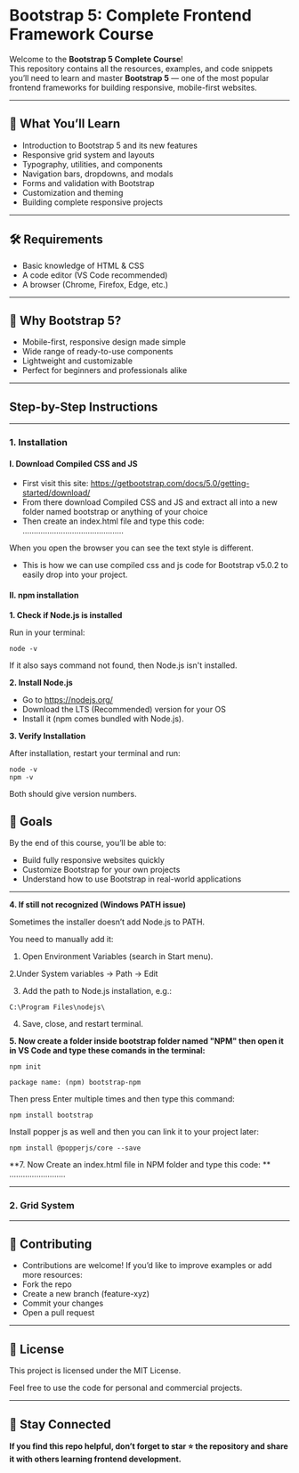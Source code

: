 # Bootstrap 5: Complete Frontend Framework Course  

Welcome to the **Bootstrap 5 Complete Course**!  
This repository contains all the resources, examples, and code snippets you’ll need to learn and master **Bootstrap 5** — one of the most popular frontend frameworks for building responsive, mobile-first websites.  

---

## 🚀 What You’ll Learn
- Introduction to Bootstrap 5 and its new features  
- Responsive grid system and layouts  
- Typography, utilities, and components  
- Navigation bars, dropdowns, and modals  
- Forms and validation with Bootstrap  
- Customization and theming  
- Building complete responsive projects  

---

## 🛠️ Requirements
- Basic knowledge of HTML & CSS
- A code editor (VS Code recommended)
- A browser (Chrome, Firefox, Edge, etc.)

---

## 🌟 Why Bootstrap 5?
- Mobile-first, responsive design made simple
- Wide range of ready-to-use components
- Lightweight and customizable
- Perfect for beginners and professionals alike

---

## Step-by-Step Instructions
---
### 1. Installation

#### I. Download Compiled CSS and JS

- First visit this site: https://getbootstrap.com/docs/5.0/getting-started/download/
- From there download Compiled CSS and JS and extract all into a new folder named bootstrap or anything of your choice
- Then create an index.html file and type this code:
.............................................

When you open the browser you can see the text style is different.
- This is how we can use compiled css and js code for Bootstrap v5.0.2 to easily drop into your project.

#### II. npm installation

**1. Check if Node.js is installed**

Run in your terminal:
```
node -v
```

If it also says command not found, then Node.js isn't installed.

**2. Install Node.js**

- Go to https://nodejs.org/
- Download the LTS (Recommended) version for your OS
- Install it (npm comes bundled with Node.js).

**3. Verify Installation**

After installation, restart your terminal and run:
```
node -v
npm -v
```

Both should give version numbers.
## 🎯 Goals

By the end of this course, you’ll be able to:
  - Build fully responsive websites quickly
  - Customize Bootstrap for your own projects
  - Understand how to use Bootstrap in real-world applications

---

**4. If still not recognized (Windows PATH issue)**

Sometimes the installer doesn’t add Node.js to PATH.

You need to manually add it:

  1. Open Environment Variables (search in Start menu).
  
  2.Under System variables → Path → Edit
  
  3. Add the path to Node.js installation, e.g.:
  ```
  C:\Program Files\nodejs\
  ```
  
  4. Save, close, and restart terminal.

**5. Now create a folder inside bootstrap folder named "NPM" then open it in VS Code and type these comands in the terminal:**

```
npm init
```

```
package name: (npm) bootstrap-npm
```
Then press Enter multiple times and then type this command:
```
npm install bootstrap
```
Install popper js as well and then you can link it to your project later:
```
npm install @popperjs/core --save
```
**7. Now Create an index.html file in NPM folder and type this code: **
.........................

---

### 2. Grid System

---

## 🤝 Contributing

- Contributions are welcome! If you’d like to improve examples or add more resources:
- Fork the repo
- Create a new branch (feature-xyz)
- Commit your changes
- Open a pull request

---

## 📜 License

This project is licensed under the MIT License.

Feel free to use the code for personal and commercial projects.

---

## 🙌 Stay Connected

**If you find this repo helpful, don’t forget to star ⭐ the repository and share it with others learning frontend development.**
